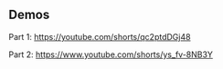 ## Demos

Part 1: https://youtube.com/shorts/qc2ptdDGj48

Part 2: https://www.youtube.com/shorts/ys_fv-8NB3Y
